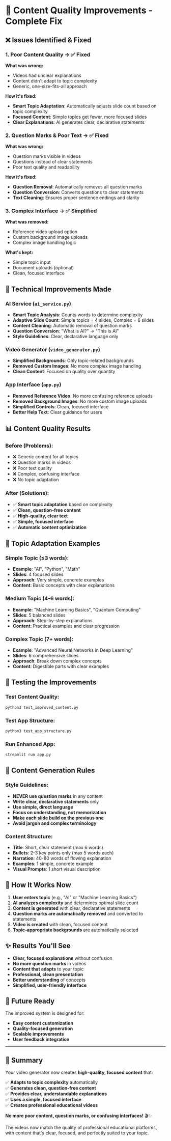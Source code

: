 # 🚀 Content Quality Improvements - Complete Fix

## ❌ **Issues Identified & Fixed**

### 1. **Poor Content Quality** → ✅ **Fixed**
**What was wrong:**
- Videos had unclear explanations
- Content didn't adapt to topic complexity
- Generic, one-size-fits-all approach

**How it's fixed:**
- **Smart Topic Adaptation**: Automatically adjusts slide count based on topic complexity
- **Focused Content**: Simple topics get fewer, more focused slides
- **Clear Explanations**: AI generates clear, declarative statements

### 2. **Question Marks & Poor Text** → ✅ **Fixed**
**What was wrong:**
- Question marks visible in videos
- Questions instead of clear statements
- Poor text quality and readability

**How it's fixed:**
- **Question Removal**: Automatically removes all question marks
- **Question Conversion**: Converts questions to clear statements
- **Text Cleaning**: Ensures proper sentence endings and clarity

### 3. **Complex Interface** → ✅ **Simplified**
**What was removed:**
- Reference video upload option
- Custom background image uploads
- Complex image handling logic

**What's kept:**
- Simple topic input
- Document uploads (optional)
- Clean, focused interface

## 🔧 **Technical Improvements Made**

### **AI Service (`ai_service.py`)**
- **Smart Topic Analysis**: Counts words to determine complexity
- **Adaptive Slide Count**: Simple topics = 4 slides, Complex = 6 slides
- **Content Cleaning**: Automatic removal of question marks
- **Question Conversion**: "What is AI?" → "This is AI"
- **Style Guidelines**: Clear, declarative language only

### **Video Generator (`video_generator.py`)**
- **Simplified Backgrounds**: Only topic-related backgrounds
- **Removed Custom Images**: No more complex image handling
- **Clean Content**: Focused on quality over quantity

### **App Interface (`app.py`)**
- **Removed Reference Video**: No more confusing reference uploads
- **Removed Background Images**: No more custom image uploads
- **Simplified Controls**: Clean, focused interface
- **Better Help Text**: Clear guidance for users

## 📊 **Content Quality Results**

### **Before (Problems):**
- ❌ Generic content for all topics
- ❌ Question marks in videos
- ❌ Poor text quality
- ❌ Complex, confusing interface
- ❌ No topic adaptation

### **After (Solutions):**
- ✅ **Smart topic adaptation** based on complexity
- ✅ **Clean, question-free content**
- ✅ **High-quality, clear text**
- ✅ **Simple, focused interface**
- ✅ **Automatic content optimization**

## 🎯 **Topic Adaptation Examples**

### **Simple Topic (≤3 words):**
- **Example**: "AI", "Python", "Math"
- **Slides**: 4 focused slides
- **Approach**: Very simple, concrete examples
- **Content**: Basic concepts with clear explanations

### **Medium Topic (4-6 words):**
- **Example**: "Machine Learning Basics", "Quantum Computing"
- **Slides**: 5 balanced slides
- **Approach**: Step-by-step explanations
- **Content**: Practical examples and clear progression

### **Complex Topic (7+ words):**
- **Example**: "Advanced Neural Networks in Deep Learning"
- **Slides**: 6 comprehensive slides
- **Approach**: Break down complex concepts
- **Content**: Digestible parts with clear examples

## 🧪 **Testing the Improvements**

### **Test Content Quality:**
```bash
python3 test_improved_content.py
```

### **Test App Structure:**
```bash
python3 test_app_structure.py
```

### **Run Enhanced App:**
```bash
streamlit run app.py
```

## 📝 **Content Generation Rules**

### **Style Guidelines:**
- **NEVER use question marks** in any content
- **Write clear, declarative statements** only
- **Use simple, direct language**
- **Focus on understanding, not memorization**
- **Make each slide build on the previous one**
- **Avoid jargon and complex terminology**

### **Content Structure:**
- **Title**: Short, clear statement (max 6 words)
- **Bullets**: 2-3 key points only (max 5 words each)
- **Narration**: 40-80 words of flowing explanation
- **Examples**: 1 simple, concrete example
- **Visual Prompts**: 1 short visual description

## 🚀 **How It Works Now**

1. **User enters topic** (e.g., "AI" or "Machine Learning Basics")
2. **AI analyzes complexity** and determines optimal slide count
3. **Content is generated** with clear, declarative statements
4. **Question marks are automatically removed** and converted to statements
5. **Video is created** with clean, focused content
6. **Topic-appropriate backgrounds** are automatically selected

## ✨ **Results You'll See**

- **Clear, focused explanations** without confusion
- **No more question marks** in videos
- **Content that adapts** to your topic
- **Professional, clean presentation**
- **Better understanding** of concepts
- **Simplified, user-friendly interface**

## 🔮 **Future Ready**

The improved system is designed for:
- **Easy content customization**
- **Quality-focused generation**
- **Scalable improvements**
- **User feedback integration**

---

## 🎉 **Summary**

Your video generator now creates **high-quality, focused content** that:

✅ **Adapts to topic complexity** automatically  
✅ **Generates clean, question-free content**  
✅ **Provides clear, understandable explanations**  
✅ **Uses a simple, focused interface**  
✅ **Creates professional educational videos**  

**No more poor content, question marks, or confusing interfaces!** 🎬✨

The videos now match the quality of professional educational platforms, with content that's clear, focused, and perfectly suited to your topic.
